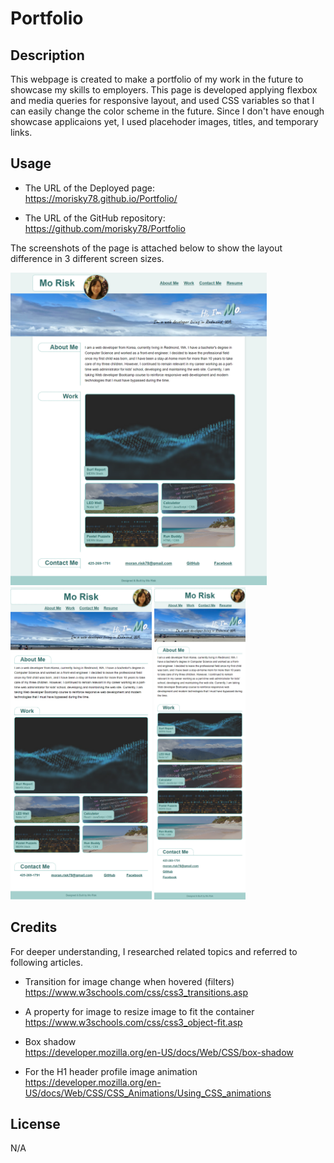 # Portfolio

## Description

This webpage is created to make a portfolio of my work in the future to showcase my skills to employers. This page is developed applying flexbox and media queries for responsive layout, and used CSS variables so that I can easily change the color scheme in the future. Since I don't have enough showcase applicaions yet, I used placehoder images, titles, and temporary links.


## Usage

- The URL of the Deployed page:  
https://morisky78.github.io/Portfolio/

- The URL of the GitHub repository:  
https://github.com/morisky78/Portfolio


The screenshots of the page is attached below to show the layout difference in 3 different screen sizes.

<img src="./assets/images/screencapture-L.png" height="500" alt="Screenshot of my profile page in large screen size">
<img src="./assets/images/screencapture-M.png" height="500"  alt="Screenshot of my profile page in medium screen size">
<img src="./assets/images/screencapture-S.png" height="500"  alt="Screenshot of my profile page in small screen size">



## Credits
For deeper understanding, I researched related topics and referred to following articles.

- Transition for image change when hovered (filters)  
https://www.w3schools.com/css/css3_transitions.asp

- A property for image to resize image to fit the container  
https://www.w3schools.com/css/css3_object-fit.asp

- Box shadow  
https://developer.mozilla.org/en-US/docs/Web/CSS/box-shadow  

- For the H1 header profile image animation  
https://developer.mozilla.org/en-US/docs/Web/CSS/CSS_Animations/Using_CSS_animations



## License
N/A





